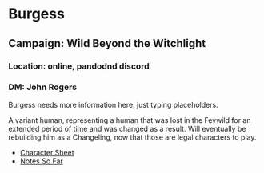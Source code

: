 # Burgess
## Campaign: Wild Beyond the Witchlight 
### Location: online, pandodnd discord
### DM: John Rogers

Burgess needs more information here, just typing placeholders.

A variant human, representing a human that was lost in the Feywild for an extended period of time 
and was changed as a result. Will eventually be rebuilding him as a Changeling, now that those are
legal characters to play.

* [Character Sheet](https://ddb.ac/characters/70700295/cYe5ce)
* [Notes So Far](notes.md)